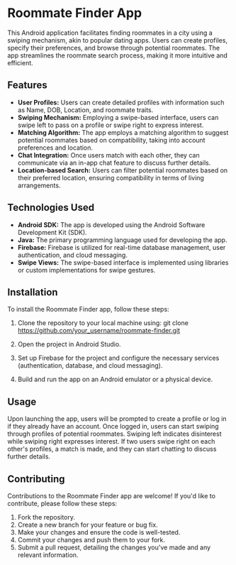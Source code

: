 # Roommate Finder App

This Android application facilitates finding roommates in a city using a swiping mechanism, akin to popular dating apps. Users can create profiles, specify their preferences, and browse through potential roommates. The app streamlines the roommate search process, making it more intuitive and efficient.

## Features
- **User Profiles:** Users can create detailed profiles with information such as Name, DOB, Location, and roommate traits.
- **Swiping Mechanism:** Employing a swipe-based interface, users can swipe left to pass on a profile or swipe right to express interest.
- **Matching Algorithm:** The app employs a matching algorithm to suggest potential roommates based on compatibility, taking into account preferences and location.
- **Chat Integration:** Once users match with each other, they can communicate via an in-app chat feature to discuss further details.
- **Location-based Search:** Users can filter potential roommates based on their preferred location, ensuring compatibility in terms of living arrangements.

## Technologies Used
- **Android SDK:** The app is developed using the Android Software Development Kit (SDK).
- **Java:** The primary programming language used for developing the app.
- **Firebase:** Firebase is utilized for real-time database management, user authentication, and cloud messaging.
- **Swipe Views:** The swipe-based interface is implemented using libraries or custom implementations for swipe gestures.


## Installation
To install the Roommate Finder app, follow these steps:

1. Clone the repository to your local machine using:
   git clone https://github.com/your_username/roommate-finder.git

2. Open the project in Android Studio.

3. Set up Firebase for the project and configure the necessary services (authentication, database, and cloud messaging).

4. Build and run the app on an Android emulator or a physical device.

## Usage
Upon launching the app, users will be prompted to create a profile or log in if they already have an account. Once logged in, users can start swiping through profiles of potential roommates. Swiping left indicates disinterest while swiping right expresses interest. If two users swipe right on each other's profiles, a match is made, and they can start chatting to discuss further details.

## Contributing
Contributions to the Roommate Finder app are welcome! If you'd like to contribute, please follow these steps:
1. Fork the repository.
2. Create a new branch for your feature or bug fix.
3. Make your changes and ensure the code is well-tested.
4. Commit your changes and push them to your fork.
5. Submit a pull request, detailing the changes you've made and any relevant information.

